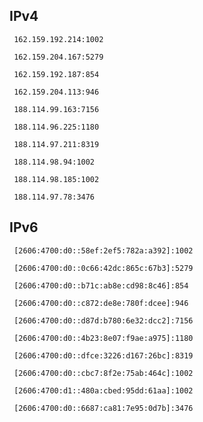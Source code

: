 ## IPv4
```
 162.159.192.214:1002
```
```
 162.159.204.167:5279
```
```
 162.159.192.187:854
```
```
 162.159.204.113:946
```
```
 188.114.99.163:7156
```
```
 188.114.96.225:1180
```
```
 188.114.97.211:8319
```
```
 188.114.98.94:1002
```
```
 188.114.98.185:1002
```
```
 188.114.97.78:3476
```

## IPv6
```
 [2606:4700:d0::58ef:2ef5:782a:a392]:1002
```
```
 [2606:4700:d0::0c66:42dc:865c:67b3]:5279
```
```
 [2606:4700:d0::b71c:ab8e:cd98:8c46]:854
```
```
 [2606:4700:d0::c872:de8e:780f:dcee]:946
```
```
 [2606:4700:d0::d87d:b780:6e32:dcc2]:7156
```
```
 [2606:4700:d0::4b23:8e07:f9ae:a975]:1180
```
```
 [2606:4700:d0::dfce:3226:d167:26bc]:8319
```
```
 [2606:4700:d0::cbc7:8f2e:75ab:464c]:1002
```
```
 [2606:4700:d1::480a:cbed:95dd:61aa]:1002
```
```
 [2606:4700:d0::6687:ca81:7e95:0d7b]:3476
```
